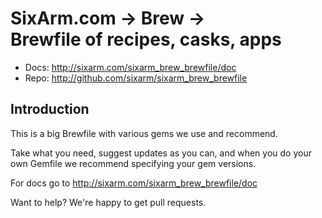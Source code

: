 # SixArm.com → Brew →<br> Brewfile of recipes, casks, apps

* Docs: <http://sixarm.com/sixarm_brew_brewfile/doc>
* Repo: <http://github.com/sixarm/sixarm_brew_brewfile>
<!--HEADER-SHUT-->

## Introduction

This is a big Brewfile with various gems we use and recommend.

Take what you need, suggest updates as you can, and when you
do your own Gemfile we recommend specifying your gem versions.

For docs go to <http://sixarm.com/sixarm_brew_brewfile/doc>

Want to help? We're happy to get pull requests.
